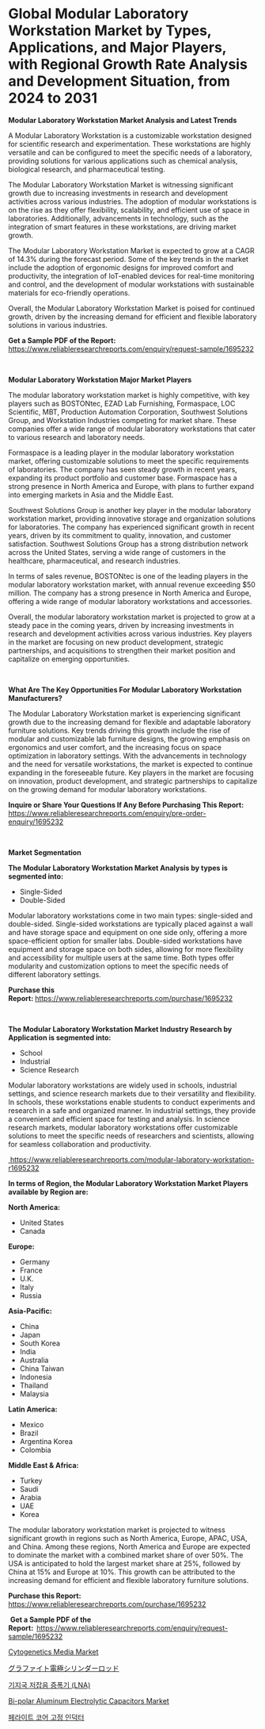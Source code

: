 <p><h1>Global Modular Laboratory Workstation Market by Types, Applications, and Major Players, with Regional Growth Rate Analysis and Development Situation, from 2024 to 2031</h1></p><p><strong>Modular Laboratory Workstation Market Analysis and Latest Trends</strong></p>
<p><p>A Modular Laboratory Workstation is a customizable workstation designed for scientific research and experimentation. These workstations are highly versatile and can be configured to meet the specific needs of a laboratory, providing solutions for various applications such as chemical analysis, biological research, and pharmaceutical testing.</p><p>The Modular Laboratory Workstation Market is witnessing significant growth due to increasing investments in research and development activities across various industries. The adoption of modular workstations is on the rise as they offer flexibility, scalability, and efficient use of space in laboratories. Additionally, advancements in technology, such as the integration of smart features in these workstations, are driving market growth.</p><p>The Modular Laboratory Workstation Market is expected to grow at a CAGR of 14.3% during the forecast period. Some of the key trends in the market include the adoption of ergonomic designs for improved comfort and productivity, the integration of IoT-enabled devices for real-time monitoring and control, and the development of modular workstations with sustainable materials for eco-friendly operations.</p><p>Overall, the Modular Laboratory Workstation Market is poised for continued growth, driven by the increasing demand for efficient and flexible laboratory solutions in various industries.</p></p>
<p><strong>Get a Sample PDF of the Report:&nbsp;</strong> <a href="https://www.reliableresearchreports.com/enquiry/request-sample/1695232">https://www.reliableresearchreports.com/enquiry/request-sample/1695232</a></p>
<p>&nbsp;</p>
<p><strong>Modular Laboratory Workstation Major Market Players</strong></p>
<p><p>The modular laboratory workstation market is highly competitive, with key players such as BOSTONtec, EZAD Lab Furnishing, Formaspace, LOC Scientific, MBT, Production Automation Corporation, Southwest Solutions Group, and Workstation Industries competing for market share. These companies offer a wide range of modular laboratory workstations that cater to various research and laboratory needs.</p><p>Formaspace is a leading player in the modular laboratory workstation market, offering customizable solutions to meet the specific requirements of laboratories. The company has seen steady growth in recent years, expanding its product portfolio and customer base. Formaspace has a strong presence in North America and Europe, with plans to further expand into emerging markets in Asia and the Middle East.</p><p>Southwest Solutions Group is another key player in the modular laboratory workstation market, providing innovative storage and organization solutions for laboratories. The company has experienced significant growth in recent years, driven by its commitment to quality, innovation, and customer satisfaction. Southwest Solutions Group has a strong distribution network across the United States, serving a wide range of customers in the healthcare, pharmaceutical, and research industries.</p><p>In terms of sales revenue, BOSTONtec is one of the leading players in the modular laboratory workstation market, with annual revenue exceeding $50 million. The company has a strong presence in North America and Europe, offering a wide range of modular laboratory workstations and accessories.</p><p>Overall, the modular laboratory workstation market is projected to grow at a steady pace in the coming years, driven by increasing investments in research and development activities across various industries. Key players in the market are focusing on new product development, strategic partnerships, and acquisitions to strengthen their market position and capitalize on emerging opportunities.</p></p>
<p>&nbsp;</p>
<p><strong>What Are The Key Opportunities For Modular Laboratory Workstation Manufacturers?</strong></p>
<p><p>The Modular Laboratory Workstation market is experiencing significant growth due to the increasing demand for flexible and adaptable laboratory furniture solutions. Key trends driving this growth include the rise of modular and customizable lab furniture designs, the growing emphasis on ergonomics and user comfort, and the increasing focus on space optimization in laboratory settings. With the advancements in technology and the need for versatile workstations, the market is expected to continue expanding in the foreseeable future. Key players in the market are focusing on innovation, product development, and strategic partnerships to capitalize on the growing demand for modular laboratory workstations.</p></p>
<p><strong>Inquire or Share Your Questions If Any Before Purchasing This Report:</strong> <a href="https://www.reliableresearchreports.com/enquiry/pre-order-enquiry/1695232">https://www.reliableresearchreports.com/enquiry/pre-order-enquiry/1695232</a></p>
<p>&nbsp;</p>
<p><strong>Market Segmentation</strong></p>
<p><strong>The Modular Laboratory Workstation Market Analysis by types is segmented into:</strong></p>
<p><ul><li>Single-Sided</li><li>Double-Sided</li></ul></p>
<p><p>Modular laboratory workstations come in two main types: single-sided and double-sided. Single-sided workstations are typically placed against a wall and have storage space and equipment on one side only, offering a more space-efficient option for smaller labs. Double-sided workstations have equipment and storage space on both sides, allowing for more flexibility and accessibility for multiple users at the same time. Both types offer modularity and customization options to meet the specific needs of different laboratory settings.</p></p>
<p><strong>Purchase this Report:&nbsp;</strong><a href="https://www.reliableresearchreports.com/purchase/1695232">https://www.reliableresearchreports.com/purchase/1695232</a></p>
<p>&nbsp;</p>
<p><strong>The Modular Laboratory Workstation Market Industry Research by Application is segmented into:</strong></p>
<p><ul><li>School</li><li>Industrial</li><li>Science Research</li></ul></p>
<p><p>Modular laboratory workstations are widely used in schools, industrial settings, and science research markets due to their versatility and flexibility. In schools, these workstations enable students to conduct experiments and research in a safe and organized manner. In industrial settings, they provide a convenient and efficient space for testing and analysis. In science research markets, modular laboratory workstations offer customizable solutions to meet the specific needs of researchers and scientists, allowing for seamless collaboration and productivity.</p></p>
<p><a href="https://www.reliableresearchreports.com/modular-laboratory-workstation-r1695232">&nbsp;https://www.reliableresearchreports.com/modular-laboratory-workstation-r1695232</a></p>
<p><strong>In terms of Region, the Modular Laboratory Workstation Market Players available by Region are:</strong></p>
<p>
    <p> <strong> North America: </strong>
        <ul>
            <li>United States</li>
            <li>Canada</li>
        </ul>
        </p> 
    <p> <strong> Europe: </strong>
        <ul>
            <li>Germany</li>
            <li>France</li>
            <li>U.K.</li>
            <li>Italy</li>
            <li>Russia</li>
        </ul>
        </p> 
    <p> <strong> Asia-Pacific: </strong>
        <ul>
            <li>China</li>
            <li>Japan</li>
            <li>South Korea</li>
            <li>India</li>
            <li>Australia</li>
            <li>China Taiwan</li>
            <li>Indonesia</li>
            <li>Thailand</li>
            <li>Malaysia</li>
        </ul>
        </p> 
    <p> <strong> Latin America: </strong>
        <ul>
            <li>Mexico</li>
            <li>Brazil</li>
            <li>Argentina Korea</li>
            <li>Colombia</li>
        </ul>
        </p> 
    <p> <strong> Middle East & Africa: </strong>
        <ul>
            <li>Turkey</li>
            <li>Saudi</li>
            <li>Arabia</li>
            <li>UAE</li>
            <li>Korea</li>
        </ul>
    </p>
    </p>
<p><p>The modular laboratory workstation market is projected to witness significant growth in regions such as North America, Europe, APAC, USA, and China. Among these regions, North America and Europe are expected to dominate the market with a combined market share of over 50%. The USA is anticipated to hold the largest market share at 25%, followed by China at 15% and Europe at 10%. This growth can be attributed to the increasing demand for efficient and flexible laboratory furniture solutions.</p></p>
<p><strong>Purchase this Report: </strong><a href="https://www.reliableresearchreports.com/purchase/1695232">https://www.reliableresearchreports.com/purchase/1695232</a></p>
<p>&nbsp;<strong>Get a Sample PDF of the Report:&nbsp;&nbsp;</strong><a href="https://www.reliableresearchreports.com/enquiry/request-sample/1695232">https://www.reliableresearchreports.com/enquiry/request-sample/1695232</a></p>
<p><strong></strong></p>
<p><p><a href="https://github.com/MyrtisWest1/Market-Research-Report-List-1/blob/main/cytogenetics-media-market.md">Cytogenetics Media Market</a></p><p><a href="https://github.com/moulafa/Market-Research-Report-List-1/blob/main/8548751103211.md">グラファイト電極シリンダーロッド</a></p><p><a href="https://medium.com/@corneliutrifa2022/%EB%B2%A0%EC%9D%B4%EC%8A%A4-%EC%8A%A4%ED%85%8C%EC%9D%B4%EC%85%98-%EC%A0%80%EC%9E%A1%EC%9D%8C-%EC%A6%9D%ED%8F%AD%EA%B8%B0-lna-%EC%8B%9C%EC%9E%A5-2031%EB%85%84%EA%B9%8C%EC%A7%80-%EC%84%B1%EA%B3%B5%EC%A0%81%EC%9D%B8-%EB%B9%84%EC%A6%88%EB%8B%88%EC%8A%A4-%EC%A0%84%EB%9E%B5%EC%9D%98-%EC%97%B4%EC%87%A0%EC%9D%B8-%EA%B8%B0%EB%A3%8C-fafd91575a11">기지국 저잡음 증폭기 (LNA)</a></p><p><a href="https://issuu.com/reportprime-2/docs/bi-polar-aluminum-electrolytic-capacitors-market-s">Bi-polar Aluminum Electrolytic Capacitors Market</a></p><p><a href="https://medium.com/@soloncarter42/%ED%8E%98%EB%9D%BC%EC%9D%B4%ED%8A%B8-%EC%BD%94%EC%96%B4-%EA%B3%A0%EC%A0%95-%EC%9D%B8%EB%8D%95%ED%84%B0-%EC%8B%9C%EC%9E%A5-%EC%A0%84%EB%A7%9D-%EC%82%B0%EC%97%85-%EA%B0%9C%EC%9A%94-%EB%B0%8F-%EC%98%88%EC%B8%A1-2024%EB%85%84%EB%B6%80%ED%84%B0-2031%EB%85%84%EA%B9%8C%EC%A7%80-aca773c52e51">페라이트 코어 고정 인덕터</a></p></p>